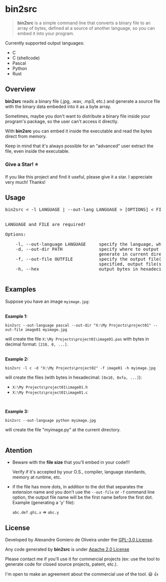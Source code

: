# bin2src

> **bin2src** is a simple command line that converts a binary file to an array of bytes, defined at a source of another language, so you can embed it into your program.

Currently supported output languages:

* C
* C (shellcode)
* Pascal
* Python
* Rust


<a name="overview"></a>
## Overview

**bin2src** reads a binary file (.jpg, .wav, .mp3, etc.) and generate a source file with the binary
data embeded into it as a byte array.  

Sometimes, maybe you don't want to distribute a binary file inside your program's package, so 
the user can't access it directly.  

With **bin2src** you can embed it inside the executable and read the bytes direct from memory.   

Keep in mind that it's always possible for an "advanced" user extract the file, even inside the 
executable.

### Give a Star! :star:
If you like this project and find it useful, please give it a star. I appreciate very much! 
Thanks!

<a name="usage"></a>
## Usage

<pre>
bin2src < -l LANGUAGE | --out-lang LANGUAGE > [OPTIONS] < FILE >


LANGUAGE and FILE are required!

Options:

	-l, --out-language LANGUAGE     specify the language, where LANGUAGE={c|cshell|pascal|python|rust}
	-d, --out-dir PATH              specify where to output source(s) file(s) if not specified,
	                                generate in current directory
	-f, --out-file OUTFILE          specify the output file(s) name (* without extension! *). If not
	                                specified, output file(s) will have the same name of input file
	-h, --hex                       output bytes in hexadecimal (default for shellcode)
	
</pre>

## Examples

Suppose you have an image `myimage.jpg`:
<br>
<br>

<a name="example1"></a>
**Example 1:**

```
bin2src --out-language pascal --out-dir "X:\My Projects\project01" --out-file image01 myimage.jpg
```

will create the file `X:\My Projects\project01\image01.pas` with bytes in decimal format: `[210, 0, ...]`.
<br>
<br>

<a name="example2"></a>
**Example 2:**

```
bin2src -l c -d "X:\My Projects\project02" -f image01 -h myimage.jpg
```

will create the files (with bytes in hexadecimal: `[0x10, 0xfa, ...]`):

* `X:\My Projects\project01\image01.h`
* `X:\My Projects\project01\image01.c`

<br>

<a name="example3"></a>
**Example 3:**

```
bin2src --out-language python myimage.jpg
```

will create the file "myimage.py" at the current directory.
<br>
<br>

## Atention

* Beware with the **file size** that you'll embed in your code!!!

  Verify if it's accepted by your O.S., compiler, language standards, memory at runtime, etc.

* if the file has more dots, in addition to the dot that separates the extension name and
  you don't use the `--out-file` or `-f` command line option, the output file name will 
  be the first name before the first dot. Example (generating a 'y' file):
  
  `abc.def.ghi.x` => `abc.y`

<a name="license"></a>
## License

Developed by Alexandre Gomiero de Oliveira under the [GPL-3.0 License][1].

Any code generated by **bin2src** is under [Apache 2.0 License][2]

Please contact me if you'll use it for commercial projects (ex: use the tool to generate code for
closed source projects, patent, etc.).

I'm open to make an agreement about the commercial use of the tool. :smiley: :thumbsup:

[1]: ./LICENSE
[2]: ./LICENSE-2.0.txt
